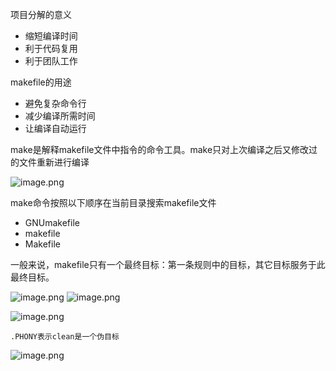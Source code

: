 
项目分解的意义
- 缩短编译时间
- 利于代码复用
- 利于团队工作

makefile的用途
- 避免复杂命令行
- 减少编译所需时间
- 让编译自动运行

make是解释makefile文件中指令的命令工具。make只对上次编译之后又修改过的文件重新进行编译

![image.png](https://yaaame-1317851743.cos.ap-beijing.myqcloud.com/20231224215535.png)

make命令按照以下顺序在当前目录搜索makefile文件
- GNUmakefile
- makefile
- Makefile

一般来说，makefile只有一个最终目标：第一条规则中的目标，其它目标服务于此最终目标。


![image.png](https://yaaame-1317851743.cos.ap-beijing.myqcloud.com/undefinedPasted%20image%2020231202103207.png)
![image.png](https://yaaame-1317851743.cos.ap-beijing.myqcloud.com/20231224215428.png)

![image.png](https://yaaame-1317851743.cos.ap-beijing.myqcloud.com/20231224215414.png)

`.PHONY表示clean是一个伪目标`



![image.png](https://yaaame-1317851743.cos.ap-beijing.myqcloud.com/undefinedPasted%20image%2020231202103358.png)



